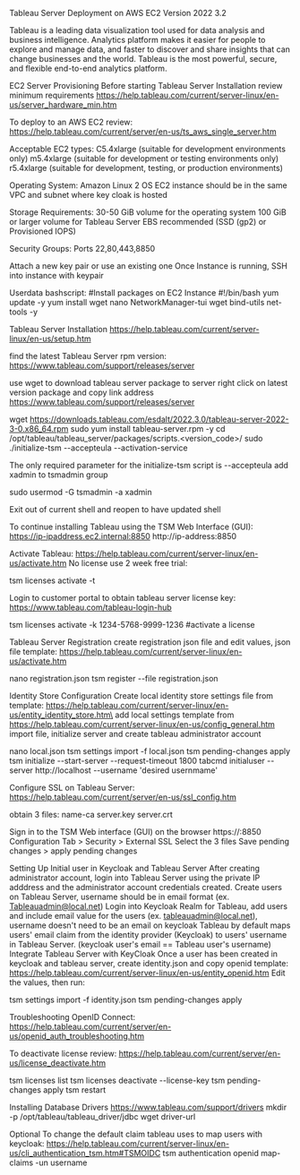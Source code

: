 Tableau Server Deployment on AWS EC2
Version 2022 3.2

Tableau is a leading data visualization tool used for data analysis and business intelligence.
Analytics platform makes it easier for people to explore and manage data, and faster to discover and share insights that can change businesses and the world.
Tableau is the most powerful, secure, and flexible end-to-end analytics platform.

EC2 Server Provisioning
Before starting Tableau Server Installation review minimum requirements
https://help.tableau.com/current/server-linux/en-us/server_hardware_min.htm

To deploy to an AWS EC2 review:
https://help.tableau.com/current/server/en-us/ts_aws_single_server.htm

Acceptable EC2 types:
C5.4xlarge (suitable for development environments only)
m5.4xlarge (suitable for development or testing environments only)
r5.4xlarge (suitable for development, testing, or production environments)

Operating System:
Amazon Linux 2 OS
EC2 instance should be in the same VPC and subnet where key cloak is hosted

Storage Requirements:
30-50 GiB volume for the operating system
100 GiB or larger volume for Tableau Server
EBS recommended (SSD (gp2) or Provisioned IOPS)

Security Groups: 
Ports 22,80,443,8850 

Attach a new key pair or use an existing one
Once Instance is running, SSH into instance with keypair

Userdata bashscript:
#Install packages on EC2 Instance
#!/bin/bash
yum update -y
yum install wget nano NetworkManager-tui wget bind-utils net-tools -y

Tableau Server Installation
https://help.tableau.com/current/server-linux/en-us/setup.htm

find the latest Tableau Server rpm version:
https://www.tableau.com/support/releases/server

use wget to download tableau server package to server
right click on latest version package and copy link address
https://www.tableau.com/support/releases/server

wget https://downloads.tableau.com/esdalt/2022.3.0/tableau-server-2022-3-0.x86_64.rpm
sudo yum install tableau-server.rpm -y
cd /opt/tableau/tableau_server/packages/scripts.<version_code>/
sudo ./initialize-tsm --accepteula --activation-service

The only required parameter for the initialize-tsm script is --accepteula
add xadmin to tsmadmin group

sudo usermod -G tsmadmin -a xadmin

Exit out of current shell and reopen to have updated shell

To continue installing Tableau using the TSM Web Interface (GUI):
https://ip-ipaddress.ec2.internal:8850
http://ip-address:8850

Activate Tableau:
https://help.tableau.com/current/server-linux/en-us/activate.htm
No license use 2 week free trial:

tsm licenses activate -t

Login to customer portal to obtain tableau server license key:
https://www.tableau.com/tableau-login-hub

tsm licenses activate -k 1234-5768-9999-1236 #activate a license

Tableau Server Registration
create registration json file and edit values, json file template:
https://help.tableau.com/current/server-linux/en-us/activate.htm

nano registration.json
tsm register --file registration.json

Identity Store Configuration
Create local identity store settings file from template:
https://help.tableau.com/current/server-linux/en-us/entity_identity_store.htm\
add local settings template from
https://help.tableau.com/current/server-linux/en-us/config_general.htm
import file, initialize server and create tableau administrator account

nano local.json
tsm settings import -f local.json
tsm pending-changes apply
tsm initialize --start-server --request-timeout 1800
tabcmd initialuser --server http://localhost --username 'desired usernmame'

Configure SSL on Tableau Server:
https://help.tableau.com/current/server/en-us/ssl_config.htm

obtain 3 files:
name-ca
server.key
server.crt

Sign in to the TSM Web interface (GUI) on the browser
https://:8850
Configuration Tab > Security > External SSL
Select the 3 files
Save pending changes > apply pending changes

Setting Up Initial user in Keycloak and Tableau Server
After creating administrator account, login into Tableau Server using the private IP adddress and the administrator account credentials created.
Create users on Tableau Server, username should be in email format (ex. Tableauadmin@local.net)
Login into Keycloak Realm for Tableau, add users and include email value for the users (ex. tableauadmin@local.net), username doesn't need to be an email on keycloak
Tableau by default maps users' email claim from the identity provider (Keycloak) to users' username in Tableau Server. (keycloak user's email == Tableau user's username)
Integrate Tableau Server with KeyCloak
Once a user has been created in keycloak and tableau server, create identity.json and copy openid template: https://help.tableau.com/current/server-linux/en-us/entity_openid.htm
Edit the values, then run:

tsm settings import -f identity.json
tsm pending-changes apply

Troubleshooting OpenID Connect:
https://help.tableau.com/current/server/en-us/openid_auth_troubleshooting.htm

To deactivate license review:
https://help.tableau.com/current/server/en-us/license_deactivate.htm

tsm licenses list
tsm licenses deactivate --license-key 
tsm pending-changes apply
tsm restart

Installing Database Drivers
https://www.tableau.com/support/drivers
mkdir -p /opt/tableau/tableau_driver/jdbc
wget driver-url

Optional
To change the default claim tableau uses to map users with keycloak:
https://help.tableau.com/current/server-linux/en-us/cli_authentication_tsm.htm#TSMOIDC
tsm authentication openid map-claims -un username

